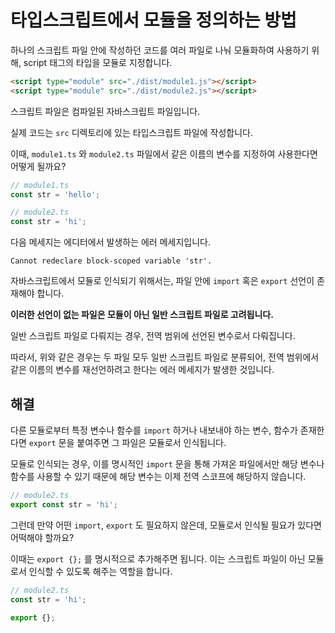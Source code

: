# 타입스크립트에서 모듈을 정의하는 방법

하나의 스크립트 파일 안에 작성하던 코드를 여러 파일로 나눠 모듈화하여 사용하기 위해, script 태그의 타입을 모듈로 지정합니다.

```html
<script type="module" src="./dist/module1.js"></script>
<script type="module" src="./dist/module2.js"></script>
```

스크립트 파일은 컴파일된 자바스크립트 파일입니다.

실제 코드는 `src` 디렉토리에 있는 타입스크립트 파일에 작성합니다.

이때, `module1.ts` 와 `module2.ts` 파일에서 같은 이름의 변수를 지정하여 사용한다면 어떻게 될까요?

```typescript
// module1.ts
const str = 'hello';

// module2.ts
const str = 'hi';
```

다음 메세지는 에디터에서 발생하는 에러 메세지입니다.

`Cannot redeclare block-scoped variable 'str'.`

자바스크립트에서 모듈로 인식되기 위해서는, 파일 안에 `import` 혹은 `export` 선언이 존재해야 합니다.

**이러한 선언이 없는 파일은 모듈이 아닌 일반 스크립트 파일로 고려됩니다.**

일반 스크립트 파일로 다뤄지는 경우, 전역 범위에 선언된 변수로서 다뤄집니다.

따라서, 위와 같은 경우는 두 파일 모두 일반 스크립트 파일로 분류되어, 전역 범위에서 같은 이름의 변수를 재선언하려고 한다는 에러 메세지가 발생한 것입니다.

## 해결

다른 모듈로부터 특정 변수나 함수를 `import` 하거나 내보내야 하는 변수, 함수가 존재한다면 `export` 문을 붙여주면 그 파일은 모듈로서 인식됩니다.

모듈로 인식되는 경우, 이를 명시적인 `import` 문을 통해 가져온 파일에서만 해당 변수나 함수를 사용할 수 있기 때문에 해당 변수는 이제 전역 스코프에 해당하지 않습니다.

```typescript
// module2.ts
export const str = 'hi';
```

그런데 만약 어떤 `import`, `export` 도 필요하지 않은데, 모듈로서 인식될 필요가 있다면 어떡해야 할까요?

이때는 `export {};` 를 명시적으로 추가해주면 됩니다. 이는 스크립트 파일이 아닌 모듈로서 인식할 수 있도록 해주는 역할을 합니다.

```typescript
// module2.ts
const str = 'hi';

export {};
```
